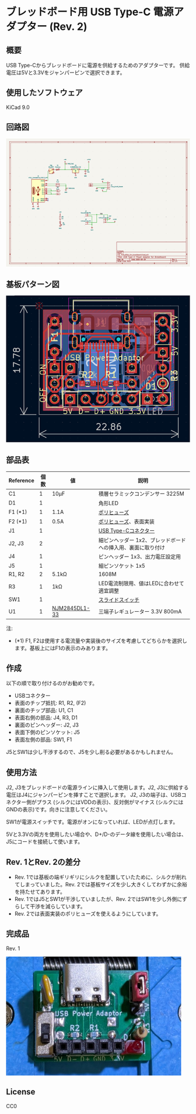 # ブレッドボード用 USB Type-C 電源アダプター (Rev. 2)

## 概要

USB Type-Cからブレッドボードに電源を供給するためのアダプターです。
供給電圧は5Vと3.3Vをジャンパーピンで選択できます。


## 使用したソフトウェア

KiCad 9.0


## 回路図

[![schema](https://raw.githubusercontent.com/k-takata/PCB_USB_C_for_breadboard/master/images/schema.png)](https://raw.githubusercontent.com/k-takata/PCB_USB_C_for_breadboard/master/images/schema.pdf)

## 基板パターン図

![PCB pattern](https://raw.githubusercontent.com/k-takata/PCB_USB_C_for_breadboard/master/images/pcb-pattern.png)

## 部品表

| Reference           |個数|値    | 説明 |
|---------------------|----|------|------|
|C1                   |   1| 10μF|積層セラミックコンデンサー 3225M|
|D1                   |   1|      |角形LED|
|F1 (\*1)             |   1|  1.1A|[ポリヒューズ](https://akizukidenshi.com/catalog/g/g100507/)|
|F2 (\*1)             |   1|  0.5A|[ポリヒューズ](https://akizukidenshi.com/catalog/g/g115300/)、表面実装|
|J1                   |   1|      |[USB Type-Cコネクター](https://akizukidenshi.com/catalog/g/g114356/)|
|J2, J3               |   2|      |細ピンヘッダー 1x2、ブレッドボードへの挿入用、裏面に取り付け|
|J4                   |   1|      |ピンヘッダー 1x3、出力電圧設定用|
|J5                   |   1|      |細ピンソケット 1x5|
|R1, R2               |   2|5.1kΩ|1608M|
|R3                   |   1|  1kΩ|LED電流制限用、値はLEDに合わせて適宜調整|
|SW1                  |   1|      |[スライドスイッチ](https://akizukidenshi.com/catalog/g/g115707/)|
|U1                   |   1|[NJM2845DL1-33](https://akizukidenshi.com/catalog/g/g111299/)|三端子レギュレーター 3.3V 800mA|

注:
* (\*1) F1, F2は使用する電流量や実装後のサイズを考慮してどちらかを選択します。基板上にはF1の表示のみあります。


## 作成

以下の順で取り付けるのがお勧めです。

* USBコネクター
* 表面のチップ抵抗: R1, R2, (F2)
* 裏面のチップ部品: U1, C1
* 表面右側の部品: J4, R3, D1
* 裏面のピンヘッダー: J2, J3
* 表面下側のピンソケット: J5
* 表面左側の部品: SW1, F1

J5とSW1は少し干渉するので、J5を少し削る必要があるかもしれません。


## 使用方法

J2, J3をブレッドボードの電源ラインに挿入して使用します。J2, J3に供給する電圧はJ4にジャンパーピンを挿すことで選択します。
J2, J3の端子は、USBコネクター側がプラス (シルクにはVDDの表示)、反対側がマイナス (シルクにはGNDの表示)です。向きに注意してください。

SW1が電源スイッチです。電源がオンになっていれば、LEDが点灯します。

5Vと3.3Vの両方を使用したい場合や、D+/D-のデータ線を使用したい場合は、J5にコードを接続して使います。


## Rev. 1とRev. 2の差分

* Rev. 1では基板の端ギリギリにシルクを配置していたために、シルクが削れてしまっていました。Rev. 2では基板サイズを少し大きくしてわずかに余裕を持たせてあります。
* Rev. 1ではJ5とSW1が干渉していましたが、Rev. 2ではSW1を少し外側にずらして干渉を減らしています。
* Rev. 2では表面実装のポリヒューズを使えるようにしています。


## 完成品

Rev. 1

[![完成品](https://raw.githubusercontent.com/k-takata/PCB_USB_C_for_breadboard/master/images/usb-c-adaptor-thumb.jpg)](https://raw.githubusercontent.com/k-takata/PCB_USB_C_for_breadboard/master/images/usb-c-adaptor.jpg)

## License

CC0
